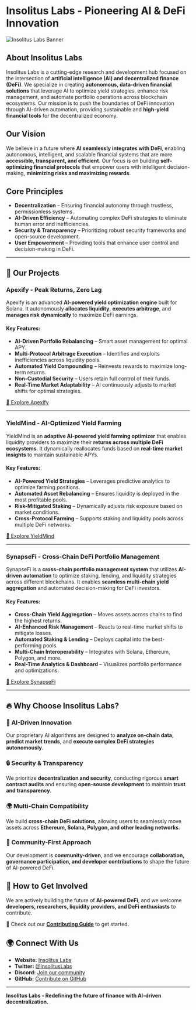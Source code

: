 # Insolitus Labs - Pioneering AI & DeFi Innovation

![Insolitus Labs Banner](https://raw.githubusercontent.com/Insolitus-Labs/.github/refs/heads/main/profile/Banner.png)

## About Insolitus Labs

Insolitus Labs is a cutting-edge research and development hub focused on the intersection of **artificial intelligence (AI) and decentralized finance (DeFi)**. We specialize in creating **autonomous, data-driven financial solutions** that leverage AI to optimize yield strategies, enhance risk management, and automate portfolio operations across blockchain ecosystems. Our mission is to push the boundaries of DeFi innovation through AI-driven automation, providing sustainable and **high-yield financial tools** for the decentralized economy.

## Our Vision

We believe in a future where **AI seamlessly integrates with DeFi**, enabling autonomous, intelligent, and scalable financial systems that are more **accessible, transparent, and efficient**. Our focus is on building **self-optimizing financial protocols** that empower users with intelligent decision-making, **minimizing risks and maximizing rewards**.

## Core Principles
- **Decentralization** – Ensuring financial autonomy through trustless, permissionless systems.
- **AI-Driven Efficiency** – Automating complex DeFi strategies to eliminate human error and inefficiencies.
- **Security & Transparency** – Prioritizing robust security frameworks and open-source development.
- **User Empowerment** – Providing tools that enhance user control and decision-making in DeFi.

---

## 🚀 Our Projects

### **Apexify - Peak Returns, Zero Lag**
Apexify is an advanced **AI-powered yield optimization engine** built for Solana. It autonomously **allocates liquidity**, **executes arbitrage**, and **manages risk dynamically** to maximize DeFi earnings.

#### **Key Features:**
- **AI-Driven Portfolio Rebalancing** – Smart asset management for optimal APY.
- **Multi-Protocol Arbitrage Execution** – Identifies and exploits inefficiencies across liquidity pools.
- **Automated Yield Compounding** – Reinvests rewards to maximize long-term returns.
- **Non-Custodial Security** – Users retain full control of their funds.
- **Real-Time Market Adaptability** – AI continuously adjusts to market shifts for optimal strategies.

[🔗 Explore Apexify](https://github.com/insolitus-labs/apexify)

---

### **YieldMind - AI-Optimized Yield Farming**
YieldMind is an **adaptive AI-powered yield farming optimizer** that enables liquidity providers to maximize their **returns across multiple DeFi ecosystems**. It dynamically reallocates funds based on **real-time market insights** to maintain sustainable APYs.

#### **Key Features:**
- **AI-Powered Yield Strategies** – Leverages predictive analytics to optimize farming positions.
- **Automated Asset Rebalancing** – Ensures liquidity is deployed in the most profitable pools.
- **Risk-Mitigated Staking** – Dynamically adjusts risk exposure based on market conditions.
- **Cross-Protocol Farming** – Supports staking and liquidity pools across multiple DeFi networks.

[🔗 Explore YieldMind](https://github.com/insolitus-labs/yieldmind)

---

### **SynapseFi - Cross-Chain DeFi Portfolio Management**
SynapseFi is a **cross-chain portfolio management system** that utilizes **AI-driven automation** to optimize staking, lending, and liquidity strategies across different blockchains. It enables **seamless multi-chain yield aggregation** and automated decision-making for DeFi investors.

#### **Key Features:**
- **Cross-Chain Yield Aggregation** – Moves assets across chains to find the highest returns.
- **AI-Enhanced Risk Management** – Reacts to real-time market shifts to mitigate losses.
- **Automated Staking & Lending** – Deploys capital into the best-performing pools.
- **Multi-Chain Interoperability** – Integrates with Solana, Ethereum, Polygon, and more.
- **Real-Time Analytics & Dashboard** – Visualizes portfolio performance and optimizations.

[🔗 Explore SynapseFi](https://github.com/insolitus-labs/synapsefi)

---

## 🔥 Why Choose Insolitus Labs?

### **🚀 AI-Driven Innovation**
Our proprietary AI algorithms are designed to **analyze on-chain data**, **predict market trends**, and **execute complex DeFi strategies autonomously**.

### **🔒 Security & Transparency**
We prioritize **decentralization and security**, conducting rigorous **smart contract audits** and ensuring **open-source development** to maintain **trust and transparency**.

### **🌍 Multi-Chain Compatibility**
We build **cross-chain DeFi solutions**, allowing users to seamlessly move assets across **Ethereum, Solana, Polygon, and other leading networks**.

### **👥 Community-First Approach**
Our development is **community-driven**, and we encourage **collaboration, governance participation, and developer contributions** to shape the future of AI-powered DeFi.

## 📢 How to Get Involved

We are actively building the future of **AI-powered DeFi**, and we welcome **developers, researchers, liquidity providers, and DeFi enthusiasts** to contribute.

🔗 Check out our **[Contributing Guide](CONTRIBUTING.md)** to get started.

## 🌍 Connect With Us

- **Website:** [Insolitus Labs](https://insolituslabs.io)
- **Twitter:** [@InsolitusLabs](https://twitter.com/InsolitusLabs)
- **Discord:** [Join our community](https://discord.gg/insolituslabs)
- **GitHub:** [Contribute on GitHub](https://github.com/Insolitus-Labs)

---

**Insolitus Labs - Redefining the future of finance with AI-driven decentralization.**

